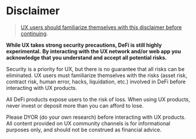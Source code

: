 # Disclaimer

> [UX users should familiarize themselves with this disclaimer before continuing](https://www.ux.xyz/disclaimer).

**While UX takes strong security precautions, DeFi is still highly experimental.** **By interacting with the UX network and/or web app you acknowledge that you understand and accept all potential risks.**

Security is a priority for UX, but there is no guarantee that all risks can be eliminated. UX users must familiarize themselves with the risks (asset risk, contract risk, human error, hacks, liquidation, etc.) involved in DeFi before interacting with UX products.&#x20;

All DeFi products expose users to the risk of loss. When using UX products, never invest or deposit more than you can afford to lose.

Please DYOR (do your own research) before interacting with UX products. All content provided on UX community channels is for informational purposes only, and should not be construed as financial advice.
